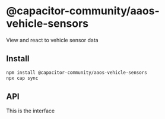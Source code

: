 # @capacitor-community/aaos-vehicle-sensors

View and react to vehicle sensor data

## Install

```bash
npm install @capacitor-community/aaos-vehicle-sensors
npx cap sync
```

## API

<docgen-index>



</docgen-index>

<docgen-api>
<!--Update the source file JSDoc comments and rerun docgen to update the docs below-->

This is the interface

</docgen-api>
